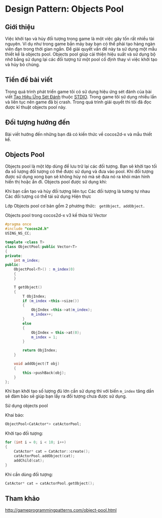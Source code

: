 # Design Pattern: Objects Pool

## Giới thiệu

Việc khởi tạo và hủy đối tượng trong game là một việc gây tốn rất nhiều tài nguyên. Ví dụ như trong game bắn máy bay bạn có thể phải tạo hàng ngàn viên đạn trong thời gian ngắn. Để giải quyết vấn đề này ta sử dụng một mẫu thiết kế là objects pool. Objects pool giúp cải thiện hiệu suất và sử dụng bộ nhớ bằng sử dụng lại các đối tượng từ một pool cố định thay vì việc khởi tạo và hủy bỏ chúng.

## Tiền đề bài viết

Trong quá trình phát triển game tôi có sử dụng hiệu ứng sét đánh của bài viết  [Tạo Hiệu Ứng Sét Đánh](https://www.stdio.vn/articles/read/85/tao-hieu-ung-set-danh-cocos2d-x-2xx) thuộc [STDIO](https://www.stdio.vn). Trong game tôi sử dụng nhiều lần và liên tục nên game đã bị crash. Trong quá trình giải quyết thì tôi đã đọc được kĩ thuật objects pool này.

## Đối tượng hướng đến

Bài viết hướng đến những bạn đã có kiến thức về cocos2d-x và mẫu thiết kế.

## Objects Pool

Objects pool là một lớp dùng để lưu trữ lại các đối tượng. Bạn sẽ khởi tạo tối đa số lượng đối tượng có thể được sử dụng và đưa vào pool. Khi đối tượng được sử dụng xong bạn sẽ không hủy nó mà sẽ đưa nó ra khỏi màn hình hiển thị hoặc ẩn đi. Objects pool được sử dụng khi:

Khi bạn cần tạo và hủy đối tượng liên tục
Các đối tượng là tương tự nhau
Các đối tượng có thể tái sử dụng
Hiện thực

Lớp Objects pool cơ bản gồm 2 phương thức: ``` getObject, addObject.```

Objects pool trong cocos2d-x v3 kế thừa từ Vector
```cpp
#pragma once
#include "cocos2d.h"
USING_NS_CC;

template <class T>
class ObjectPool:public Vector<T>
{
private:
	int m_index;
public:
	ObjectPool<T>() : m_index(0)
	{		
	}

	T getObject()
	{
		T ObjIndex;
		if (m_index <this->size())
		{
			ObjIndex =this->at(m_index);
			m_index++;
		}
		else
		{
			ObjIndex = this->at(0);
			m_index = 1;
		}

		return ObjIndex;
	}

	void addObject(T obj)
	{
		this->pushBack(obj);
	}
};
```
Khi bạn khởi tạo số lượng đủ lớn cần sử dụng thì với biến ```m_index``` tăng dần sẽ đảm bảo sẽ giúp bạn lấy ra đối tượng chưa được sử dụng.

Sử dụng objects pool

Khai báo:
```cpp  
ObjectPool<CatActor*> catActorPool;
```
Khởi tạo đối tượng:
```cpp
for (int i = 0; i < 10; i++)
{
	CatActor* cat = CatActor::create();
	catActorPool.addObject(cat);
	addChild(cat);		
}
```
Khi cần dùng đối tượng:
```cpp
CatActor* cat = catActorPool.getObject();
```
## Tham khảo

<http://gameprogrammingpatterns.com/object-pool.html>
